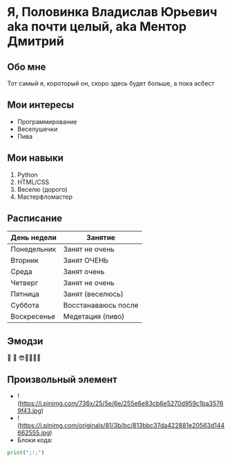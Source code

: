 # Я, Половинка Владислав Юрьевич aka почти целый, aka Ментор Дмитрий

## Обо мне
Тот самый я, короторый он, скоро здесь будет больше, а пока асбест

## Мои интересы
- Программирование
- Веселушечки
- Пива

## Мои навыки
1. Python
2. HTML/CSS
3. Веселю (дорого)
4. Мастерфломастер

## Расписание

| День недели | Занятие |
|-------------|---------|
| Понедельник | Занят не очень   |
| Вторник     | Занят ОЧЕНЬ        |
| Среда       | Занят очень        |
| Четверг     | Занят не очень     |
| Пятница     | Занят (веселюсь)   |
| Суббота     | Восстанаваюсь после|
| Воскресенье | Медетация (пиво)   |

## Эмодзи
🙂 🚀 😎🚀🚀🚀🚀

## Произвольный элемент
- !(https://i.pinimg.com/736x/25/5e/6e/255e6e83cb6e5270d959c1ba35769f43.jpg)
- !(https://i.pinimg.com/originals/81/3b/bc/813bbc37da422881e20563d144662555.jpg)
- Блоки кода:

```python
print(";!;")
